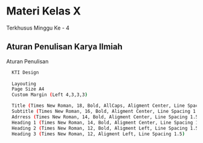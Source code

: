 
# Materi Kelas X 

Terkhusus Minggu Ke - 4




## Aturan Penulisan Karya Ilmiah

Aturan Penulisan

```bash
  KTI Design
  
  Layouting 
  Page Size A4
  Custom Margin (Left 4,3,3,3)

  Title (Times New Roman, 18, Bold, AllCaps, Aligment Center, Line Spacing 1.5)
  Subtitle (Times New Roman, 16, Bold, Aligment Center, Line Spacing 1.5)
  Adrress (Times New Roman, 14, Bold, Aligment Center, Line Spacing 1.5)
  Heading 1 (Times New Roman, 14, Bold, Aligment Center, Line Spacing 1.5)
  Heading 2 (Times New Roman, 12, Bold, Aligment Left, Line Spacing 1.5)
  Heading 3 (Times New Roman, 12, Aligment Left, Line Spacing 1.5)
```
    